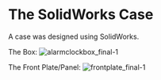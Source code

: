 # The SolidWorks Case

A case was designed using SolidWorks.


The Box:
![alarmclockbox_final-1](https://user-images.githubusercontent.com/978364/26863555-2600e350-4b08-11e7-997e-c5aaaa269c24.png)


The Front Plate/Panel:
![frontplate_final-1](https://user-images.githubusercontent.com/978364/26863559-2b629a3c-4b08-11e7-8cc4-9d5451348731.png)
